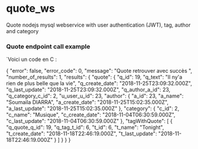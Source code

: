 # quote_ws
Quote nodejs mysql webservice with user authentication (JWT), tag, author and category

### Quote endpoint call example

`Voici un code en C :

{
    "error": false,
    "error_code": 0,
    "message": "Quote retrouver avec succès ",
    "number_of_results": 1,
    "results": {
        "quote": {
            "q_id": 19,
            "q_text": "Il ny'a rien de plus belle que la vie",
            "q_create_date": "2018-11-25T23:09:32.000Z",
            "q_last_update": "2018-11-25T23:09:32.000Z",
            "q_author_a_id": 23,
            "q_category_c_id": 2,
            "u_user_u_id": 23,
            "author": {
                "a_id": 23,
                "a_name": "Soumaila DIARRA",
                "a_create_date": "2018-11-25T15:02:35.000Z",
                "a_last_update": "2018-11-25T15:02:35.000Z"
            },
            "category": {
                "c_id": 2,
                "c_name": "Musique",
                "c_create_date": "2018-11-04T06:30:59.000Z",
                "c_last_update": "2018-11-04T06:30:59.000Z"
            },
            "tagWithQuote": [
                {
                    "q_quote_q_id": 19,
                    "q_tag_t_id": 6,
                    "t_id": 6,
                    "t_name": "Tonight",
                    "t_create_date": "2018-11-18T22:46:19.000Z",
                    "t_last_update": "2018-11-18T22:46:19.000Z"
                }
            ]
        }
    }
}
